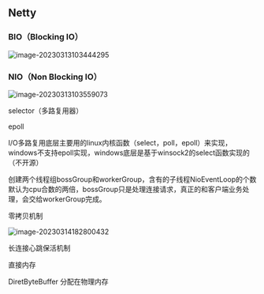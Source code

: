 ## Netty

### BIO（Blocking IO）

![image-20230313103444295](https://github.com/chou401/pic-md/raw/master/img/image-20230313103444295.png)

### NIO（Non Blocking IO）

![image-20230313103559073](https://github.com/chou401/pic-md/raw/master/img/image-20230313103559073.png)

selector（多路复用器）

epoll

I/O多路复用底层主要用的linux内核函数（select，poll，epoll）来实现，windows不支持epoll实现，windows底层是基于winsock2的select函数实现的（不开源）



创建两个线程组bossGroup和workerGroup，含有的子线程NioEventLoop的个数默认为cpu合数的两倍，bossGroup只是处理连接请求，真正的和客户端业务处理，会交给workerGroup完成。

零拷贝机制

![image-20230314182800432](https://github.com/chou401/pic-md/raw/master/img/image-20230314182800432.png)

长连接心跳保活机制

直接内存

DiretByteBuffer 分配在物理内存